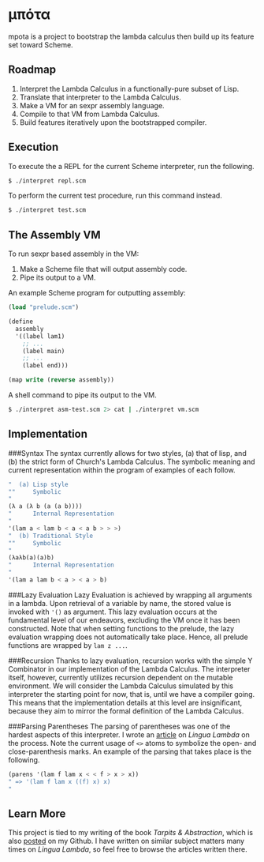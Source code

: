 μπότα
=====
mpota is a project to bootstrap the lambda calculus then build up its feature set toward Scheme.

Roadmap
-------
1. Interpret the Lambda Calculus in a functionally-pure subset of Lisp.
2. Translate that interpreter to the Lambda Calculus.
3. Make a VM for an sexpr assembly language.
4. Compile to that VM from Lambda Calculus.
5. Build features iteratively upon the bootstrapped compiler.

Execution
---------
To execute the a REPL for the current Scheme interpreter, run the following.

```sh
$ ./interpret repl.scm
```

To perform the current test procedure, run this command instead.

```sh
$ ./interpret test.scm
```

The Assembly VM
---------------
To run sexpr based assembly in the VM:

1. Make a Scheme file that will output assembly code.
2. Pipe its output to a VM.

An example Scheme program for outputting assembly:

```scheme
(load "prelude.scm")

(define 
  assembly 
  '((label lam1)
    ;; ...
    (label main)
    ;; ...
    (label end)))

(map write (reverse assembly))
```

A shell command to pipe its output to the VM.

```sh
$ ./interpret asm-test.scm 2> cat | ./interpret vm.scm
```

Implementation
--------------
###Syntax
The syntax currently allows for two styles, (a) that of lisp, and (b) the strict form of Church's Lambda Calculus. The symbolic meaning and current representation within the program of examples of each follow.

```scheme
"  (a) Lisp style
""     Symbolic
"
(λ a (λ b (a (a b))))
"      Internal Representation
"
'(lam a < lam b < a < a b > > >)
"  (b) Traditional Style
""     Symbolic
"
(λaλb(a)(a)b)
"      Internal Representation
"
'(lam a lam b < a > < a > b)
```

###Lazy Evaluation
Lazy Evaluation is achieved by wrapping all arguments in a lambda. Upon retrieval of a variable by name, the stored value is invoked with `'()` as argument. This lazy evaluation occurs at the fundamental level of our endeavors, excluding the VM once it has been constructed.
Note that when setting functions to the prelude, the lazy evaluation wrapping does not automatically take place. Hence, all prelude functions are wrapped by `lam z ...`.

###Recursion
Thanks to lazy evaluation, recursion works with the simple Y Combinator in our implementation of the Lambda Calculus. The interpreter itself, however, currently utilizes recursion dependent on the mutable environment.
We will consider the Lambda Calculus simulated by this interpreter the starting point for now, that is, until we have a compiler going. This means that the implementation details at this level are insignificant, because they aim to mirror the formal definition of the Lambda Calculus.

###Parsing Parentheses
The parsing of parentheses was one of the hardest aspects of this interpreter. I wrote an [article][1] on *Lingua Lambda* on the process. Note the current usage of `<>` atoms to symbolize the open- and close-parenthesis marks. An example of the parsing that takes place is the following.

```scheme
(parens '(lam f lam x < < f > x > x))
" => '(lam f lam x ((f) x) x)
"
```

Learn More
----------
This project is tied to my writing of the book *Tarpits & Abstraction*, which is also [posted][2] on my Github. I have written on similar subject matters many times on *Lingua Lambda*, so feel free to browse the articles written there.

[1]: http://lingualambda.com/style/functional/2013/08/08/imperative-and-declarative.html
[2]: https://github.com/mattneary/Tarpits-Abstraction